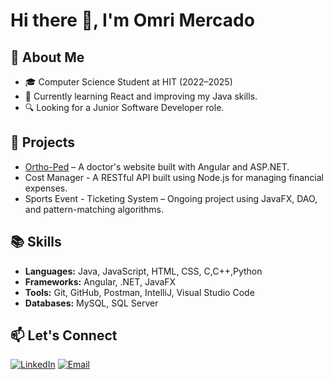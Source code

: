 # Hi there 👋, I'm Omri Mercado

## 🚀 About Me
- 🎓 Computer Science Student at HIT (2022–2025)
- 🌱 Currently learning React and improving my Java skills.
- 🔍 Looking for a Junior Software Developer role.

## 💼 Projects
- [Ortho-Ped](http://ortho-ped.co.il/) – A doctor's website built with Angular and ASP.NET.
- Cost Manager - A RESTful API built using Node.js for managing financial expenses.
- Sports Event -  Ticketing System – Ongoing project using JavaFX, DAO, and pattern-matching algorithms.

## 📚 Skills
- **Languages:** Java, JavaScript, HTML, CSS, C,C++,Python
- **Frameworks:** Angular, .NET, JavaFX
- **Tools:** Git, GitHub, Postman, IntelliJ, Visual Studio Code
- **Databases:** MySQL, SQL Server

## 📫 Let's Connect
[![LinkedIn](https://img.shields.io/badge/LinkedIn-blue?style=flat&logo=linkedin)](https://www.linkedin.com/in/omri-mercado/)
[![Email](https://img.shields.io/badge/Email-D14836?style=flat&logo=gmail&logoColor=white)](mailto:omrimercado16@gmail.com)
